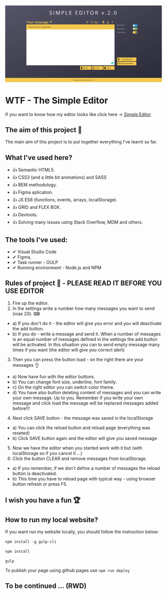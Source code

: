 ![Homepage screenshot](github/screenshot.jpg)

# WTF - The Simple Editor
If you want to know how my editor looks like click here -> [Simple Editor](https://krzysztofgrudzien.github.io/simple-editor/)

## The aim of this project 🚀
The main aim of this project is to put together everything I've learnt so far.

## What I've used here?
- 👍 Semantic HTML5.
- 👍 CSS3 (and a little bit animations) and SASS
- 👍 BEM methodology.
- 👍 Figma aplication.
- 👍 JS ES6 (functions, events, arrays, localStorage).
- 👍 GRID and FLEX BOX.
- 👍 Devtools.
- 👍 Solving many issues using Stack Overflow, MDM and others.

## The tools I've used:
- ✔ Visual Studio Code
- ✔ Figma,
- ✔ Task runner - GULP
- ✔ Running environment - Node.js and NPM

## Rules of project 🔔 - PLEASE READ IT BEFORE YOU USE EDITOR
1. Fire up the editor.
2. In the settings write a number how many messages you want to send (max 20). ⌨
  - a) If you don't do it - the editor will give you error and you will deactivate the add button.
  - b) If you do - write a message and send it. When a number of messages is an equal number of messages defined in the settings the add button will be activated. In this situation you can to send empty message many times if you want (the editor will give you correct alert)
3. Then you can press the button load - on the right there are your messages 👌
  - a) Now have fun with the editor buttons.
  - b) You can change font size, underline, font family.
  - c) On the right editor you can switch color theme.
  - d) You have also button deleting content of messages and you can write your own message. Up to you. Remember if you write your own message and click load the message will be replaced messages added before!!!
 4. Next click SAVE button - the message was saved in the localStorage
  - a) You can click the reload button and reload page (everything was reseted)
  - b) Click SAVE button again and the editor will give you saved message
 5. Now we have the editor when you started work with it but (with localStorage so if you cancel it ...)
 6. Click the button CLEAR and remove messages from localStorage.
  - a) If you remember, if we don't define a number of messages the reload button is deactivated.
  - b) This time you have to reload page with typical way - using browser button refresh or press F5.
 
 ## I wish you have a fun 🏆

## How to run my local website?

If you want run my website locally, you should follow the instruction below:

`npm install -g gulp-cli`

`npm install`

`gulp`

To publish your page using github pages use `npm run deploy`

## To be continued ... (RWD)
